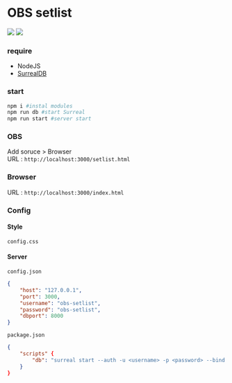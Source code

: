 # OBS setlist
![](https://img.shields.io/static/v1?label=status&message=wip&color=red)
![](https://img.shields.io/static/v1?label=version&message=0.2.0&color=blue)

### require
* NodeJS
* [SurrealDB](https://docs.surrealdb.com/docs/installation/windows#installing-surrealdb-using-the-install-script)


### start

```sh
npm i #instal modules
npm run db #start Surreal
npm run start #server start
```

### OBS
Add soruce > Browser  
URL : `http://localhost:3000/setlist.html`

### Browser
URL : `http://localhost:3000/index.html`


### Config

#### Style
`config.css`

#### Server
`config.json`

```json
{
	"host": "127.0.0.1",
	"port": 3000,
	"username": "obs-setlist",
	"password": "obs-setlist",
	"dbport": 8000
}
```

`package.json`

```json
{
	"scripts" {
		"db": "surreal start --auth -u <username> -p <password> --bind <host>:<dbport> file:setlist.db",
	}
}
```

